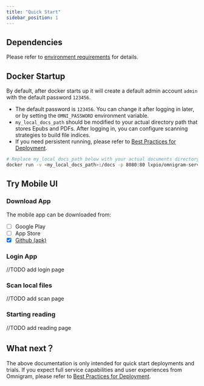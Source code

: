 ```yaml
---
title: "Quick Start"
sidebar_position: 1
---
```


## Dependencies

Please refer to [environment requirements](../install/requirements) for details.

## Docker Startup

By default, after docker starts up it will create a default admin account `admin` with the default password `123456`.

- The default password is `123456`. You can change it after logging in later, or by setting the `OMNI_PASSWORD` environment variable.
- `my_local_docs_path` should be modified to your actual directory path that stores Epubs and PDFs. After logging in, you can configure scanning strategies to build file indices.
- If you need persistent running, please refer to [Best Practices for Deployment](../install/best_practice).

```bash
# Replace my_local_docs_path below with your actual documents directory
docker run -v <my_local_docs_path>:/docs -p 8080:80 lxpio/omnigram-server:v0.1.2-alpine
```

## Try Mobile UI

### Download App

The mobile app can be downloaded from:

- [ ] Google Play
- [ ] App Store
- [x] [Github (apk)](https://github.com/nexptr/omnigram)

### Login App

//TODO add login page

<!-- [] -->

### Scan local files

//TODO add scan page

### Starting reading

//TODO add reading page

## What next？

The above documentation is only intended for quick start deployments and trials. If you expect full service capabilities and user experiences from Omnigram, please refer to [Best Practices for Deployment](../install/best_practice).
